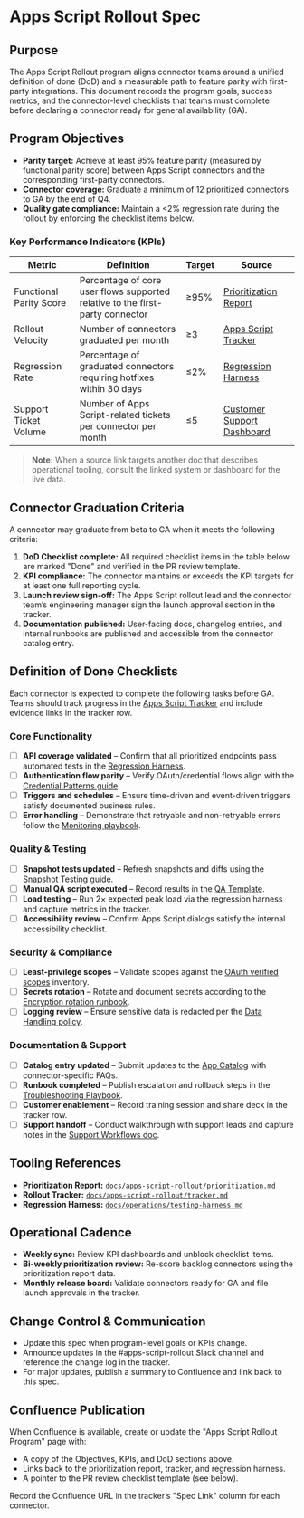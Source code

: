 # Apps Script Rollout Spec

## Purpose
The Apps Script Rollout program aligns connector teams around a unified definition of done (DoD) and a measurable path to feature parity with first-party integrations. This document records the program goals, success metrics, and the connector-level checklists that teams must complete before declaring a connector ready for general availability (GA).

## Program Objectives
- **Parity target:** Achieve at least 95% feature parity (measured by functional parity score) between Apps Script connectors and the corresponding first-party connectors.
- **Connector coverage:** Graduate a minimum of 12 prioritized connectors to GA by the end of Q4.
- **Quality gate compliance:** Maintain a <2% regression rate during the rollout by enforcing the checklist items below.

### Key Performance Indicators (KPIs)
| Metric | Definition | Target | Source |
| --- | --- | --- | --- |
| Functional Parity Score | Percentage of core user flows supported relative to the first-party connector | ≥95% | [Prioritization Report](prioritization.md#feature-parity-scores)
| Rollout Velocity | Number of connectors graduated per month | ≥3 | [Apps Script Tracker](tracker.md#rollout-status)
| Regression Rate | Percentage of graduated connectors requiring hotfixes within 30 days | ≤2% | [Regression Harness](../operations/testing-harness.md)
| Support Ticket Volume | Number of Apps Script-related tickets per connector per month | ≤5 | [Customer Support Dashboard](../operations/support-workflows.md)

> **Note:** When a source link targets another doc that describes operational tooling, consult the linked system or dashboard for the live data.

## Connector Graduation Criteria
A connector may graduate from beta to GA when it meets the following criteria:
1. **DoD Checklist complete:** All required checklist items in the table below are marked "Done" and verified in the PR review template.
2. **KPI compliance:** The connector maintains or exceeds the KPI targets for at least one full reporting cycle.
3. **Launch review sign-off:** The Apps Script rollout lead and the connector team’s engineering manager sign the launch approval section in the tracker.
4. **Documentation published:** User-facing docs, changelog entries, and internal runbooks are published and accessible from the connector catalog entry.

## Definition of Done Checklists
Each connector is expected to complete the following tasks before GA. Teams should track progress in the [Apps Script Tracker](tracker.md) and include evidence links in the tracker row.

### Core Functionality
- [ ] **API coverage validated** – Confirm that all prioritized endpoints pass automated tests in the [Regression Harness](../operations/testing-harness.md).
- [ ] **Authentication flow parity** – Verify OAuth/credential flows align with the [Credential Patterns guide](credentials.md).
- [ ] **Triggers and schedules** – Ensure time-driven and event-driven triggers satisfy documented business rules.
- [ ] **Error handling** – Demonstrate that retryable and non-retryable errors follow the [Monitoring playbook](monitoring.md).

### Quality & Testing
- [ ] **Snapshot tests updated** – Refresh snapshots and diffs using the [Snapshot Testing guide](snapshot-testing.md).
- [ ] **Manual QA script executed** – Record results in the [QA Template](templates.md#qa-log-template).
- [ ] **Load testing** – Run 2× expected peak load via the regression harness and capture metrics in the tracker.
- [ ] **Accessibility review** – Confirm Apps Script dialogs satisfy the internal accessibility checklist.

### Security & Compliance
- [ ] **Least-privilege scopes** – Validate scopes against the [OAuth verified scopes](../oauth-verified-scopes.md) inventory.
- [ ] **Secrets rotation** – Rotate and document secrets according to the [Encryption rotation runbook](../operations/encryption-rotation-runbook.md).
- [ ] **Logging review** – Ensure sensitive data is redacted per the [Data Handling policy](../operations/data-handling.md).

### Documentation & Support
- [ ] **Catalog entry updated** – Submit updates to the [App Catalog](../app-catalog.md) with connector-specific FAQs.
- [ ] **Runbook completed** – Publish escalation and rollback steps in the [Troubleshooting Playbook](../troubleshooting-playbook.md).
- [ ] **Customer enablement** – Record training session and share deck in the tracker row.
- [ ] **Support handoff** – Conduct walkthrough with support leads and capture notes in the [Support Workflows doc](../operations/support-workflows.md).

## Tooling References
- **Prioritization Report:** [`docs/apps-script-rollout/prioritization.md`](prioritization.md)
- **Rollout Tracker:** [`docs/apps-script-rollout/tracker.md`](tracker.md)
- **Regression Harness:** [`docs/operations/testing-harness.md`](../operations/testing-harness.md)

## Operational Cadence
- **Weekly sync:** Review KPI dashboards and unblock checklist items.
- **Bi-weekly prioritization review:** Re-score backlog connectors using the prioritization report data.
- **Monthly release board:** Validate connectors ready for GA and file launch approvals in the tracker.

## Change Control & Communication
- Update this spec when program-level goals or KPIs change.
- Announce updates in the #apps-script-rollout Slack channel and reference the change log in the tracker.
- For major updates, publish a summary to Confluence and link back to this spec.

## Confluence Publication
When Confluence is available, create or update the "Apps Script Rollout Program" page with:
- A copy of the Objectives, KPIs, and DoD sections above.
- Links back to the prioritization report, tracker, and regression harness.
- A pointer to the PR review checklist template (see below).

Record the Confluence URL in the tracker’s "Spec Link" column for each connector.

